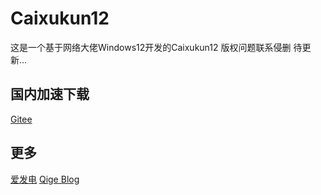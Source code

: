 # Caixukun12
这是一个基于网络大佬Windows12开发的Caixukun12
版权问题联系侵删
待更新...

## 国内加速下载
[Gitee](https://gitee.com/Qige513/Caixukun12)

## 更多
[爱发电](https://afdian.net/a/Qige513)
[Qige Blog](https://qige.gay)
